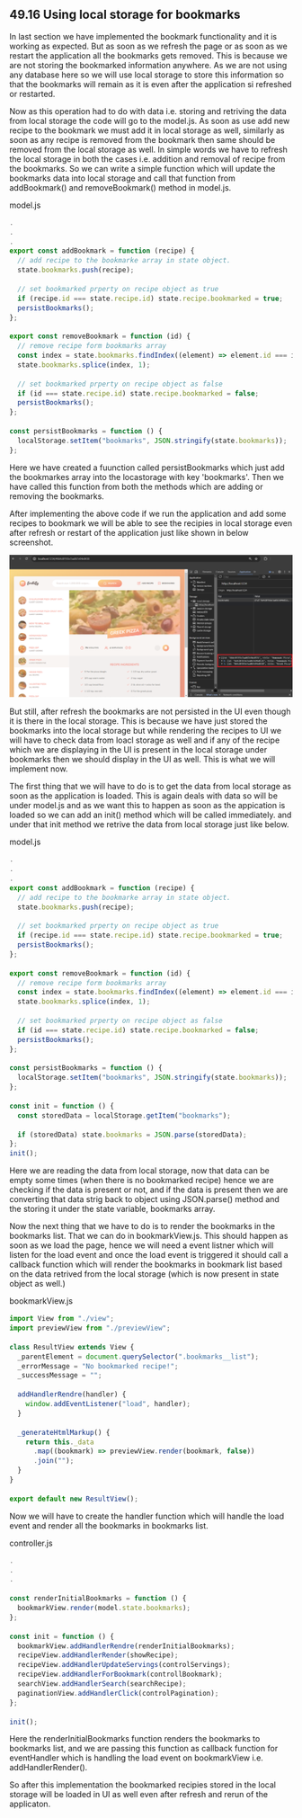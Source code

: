 ## 49.16 Using local storage for bookmarks

In last section we have implemented the bookmark functionality and it is working as expected. But as soon as we refresh the page or as soon as we restart the application all the bookmarks gets removed. This is because we are not storing the bookmarked information anywhere. As we are not using any database here so we will use local storage to store this information so that the bookmarks will remain as it is even after the application si refreshed or restarted.

Now as this operation had to do with data i.e. storing and retriving the data from local storage the code will go to the model.js.
As soon as use add new recipe to the bookmark we must add it in local storage as well, similarly as soon as any recipe is removed from the bookmark then same should be removed from the local storage as well. In simple words we have to refresh the local storage in both the cases i.e. addition and removal of recipe from the bookmarks. So we can write a simple function which will update the bookmarks data into local storage and call that function from addBookmark() and removeBookmark() method in model.js.

model.js

```javascript
.
.
.
export const addBookmark = function (recipe) {
  // add recipe to the bookmarke array in state object.
  state.bookmarks.push(recipe);

  // set bookmarked prperty on recipe object as true
  if (recipe.id === state.recipe.id) state.recipe.bookmarked = true;
  persistBookmarks();
};

export const removeBookmark = function (id) {
  // remove recipe form bookmarks array
  const index = state.bookmarks.findIndex((element) => element.id === id);
  state.bookmarks.splice(index, 1);

  // set bookmarked prperty on recipe object as false
  if (id === state.recipe.id) state.recipe.bookmarked = false;
  persistBookmarks();
};

const persistBookmarks = function () {
  localStorage.setItem("bookmarks", JSON.stringify(state.bookmarks));
};
```

Here we have created a fuunction called persistBookmarks which just add the bookmarkes array into the locastorage with key 'bookmarks'. Then we have called this function from both the methods which are adding or removing the bookmarks.

After implementing the above code if we run the application and add some recipes to bookmark we will be able to see the recipies in local storage even after refresh or restart of the application just like shown in below screenshot.

![Bookmarks in local scorage(49-Final project/49.16-Using local storage for bookmarks/notes image/bookmarks in local storage.png)](https://github.com/Akhil-Selukar/Complete-JavaScript-Notes/blob/master/49-Final%20project/49.16-Using%20local%20storage%20for%20bookmarks/notes%20image/bookmarks%20in%20local%20storage.png)

But still, after refresh the bookmarks are not persisted in the UI even though it is there in the local storage. This is because we have just stored the bookmarks into the local storage but while rendering the recipes to UI we will have to check data from loacl storage as well and if any of the recipe which we are displaying in the UI is present in the local storage under bookmarks then we should display in the UI as well. This is what we will implement now.

The first thing that we will have to do is to get the data from local storage as soon as the application is loaded. This is again deals with data so will be under model.js and as we want this to happen as soon as the appication is loaded so we can add an init() method which will be called immediately. and under that init method we retrive the data from local storage just like below.

model.js

```javascript
.
.
.
export const addBookmark = function (recipe) {
  // add recipe to the bookmarke array in state object.
  state.bookmarks.push(recipe);

  // set bookmarked prperty on recipe object as true
  if (recipe.id === state.recipe.id) state.recipe.bookmarked = true;
  persistBookmarks();
};

export const removeBookmark = function (id) {
  // remove recipe form bookmarks array
  const index = state.bookmarks.findIndex((element) => element.id === id);
  state.bookmarks.splice(index, 1);

  // set bookmarked prperty on recipe object as false
  if (id === state.recipe.id) state.recipe.bookmarked = false;
  persistBookmarks();
};

const persistBookmarks = function () {
  localStorage.setItem("bookmarks", JSON.stringify(state.bookmarks));
};

const init = function () {
  const storedData = localStorage.getItem("bookmarks");

  if (storedData) state.bookmarks = JSON.parse(storedData);
};
init();
```

Here we are reading the data from local storage, now that data can be empty some times (when there is no bookmarked recipe) hence we are checking if the data is present or not, and if the data is present then we are converting that data strig back to object using JSON.parse() method and the storing it under the state variable, bookmarks array.

Now the next thing that we have to do is to render the bookmarks in the bookmarks list. That we can do in bookmarkView.js. This should happen as soon as we load the page, hence we will need a event listner which will listen for the load event and once the load event is triggered it should call a callback function which will render the bookmarks in bookmark list based on the data retrived from the local storage (which is now present in state object as well.)

bookmarkView.js

```javascript
import View from "./view";
import previewView from "./previewView";

class ResultView extends View {
  _parentElement = document.querySelector(".bookmarks__list");
  _errorMessage = "No bookmarked recipe!";
  _successMessage = "";

  addHandlerRendre(handler) {
    window.addEventListener("load", handler);
  }

  _generateHtmlMarkup() {
    return this._data
      .map((bookmark) => previewView.render(bookmark, false))
      .join("");
  }
}

export default new ResultView();
```

Now we will have to create the handler function which will handle the load event and render all the bookmarks in bookmarks list.

controller.js

```javascript
.
.
.

const renderInitialBookmarks = function () {
  bookmarkView.render(model.state.bookmarks);
};

const init = function () {
  bookmarkView.addHandlerRendre(renderInitialBookmarks);
  recipeView.addHandlerRender(showRecipe);
  recipeView.addHandlerUpdateServings(controlServings);
  recipeView.addHandlerForBookmark(controllBookmark);
  searchView.addHandlerSearch(searchRecipe);
  paginationView.addHandlerClick(controlPagination);
};

init();
```

Here the renderInitialBookmarks function renders the bookmarks to bookmarks list, and we are passing this function as callback function for eventHandler which is handling the load event on bookmarkView i.e. addHandlerRender().

So after this implementation the bookmarked recipies stored in the local storage will be loaded in UI as well even after refresh and rerun of the applicaton.
